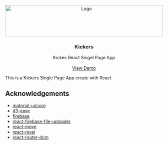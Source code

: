 <!-- PROJECT LOGO -->
<br />
<p align="center">
    <img src="https://upload.wikimedia.org/wikipedia/commons/thumb/a/a7/React-icon.svg/640px-React-icon.svg.png" alt="Logo" width="100%" height="100">

  <h3 align="center">Kickers</h3>

  <p align="center">
    Kickes React Singel Page App
    <br />
    <br />
    <a href="https://github.com/othneildrew/Best-README-Template">View Demo</a>
  </p>
</p>

This is a Kickers Single Page App create with React 

<!-- ACKNOWLEDGEMENTS -->
## Acknowledgements
* [material-ui/core](https://material-ui.com/)
* [d3-ease](https://github.com/d3/d3-ease)
* [firebase](https://firebase.google.com/)
* [react-firebase-file-uploader](https://github.com/fris-fruitig/react-firebase-file-uploader)
* [react-move](https://react-move.js.org/#/)
* [react-revel](https://github.com/ujway/react-revel)
* [react-router-dom](https://github.com/ReactTraining/react-router/tree/master/packages/react-router-dom)

